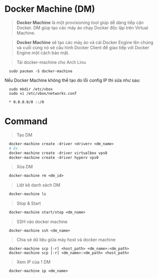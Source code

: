 # Docker Machine (DM)

> **Docker Machine** là một provisioning tool giúp dễ dàng tiếp cận Docker. DM giúp tạo các máy ảo chạy Docker độc lập trên Virtual Machine.

> **Docker Machine** sẽ tạo các máy ảo và cài Docker Engine lên chúng và cuối cùng nó sẽ cấu hình Docker Client để giao tiếp với Docker Engine một cách bảo mật.

> Tải docker-machine cho Arch Linu

```
  sudo pacman -S docker-machine
```

Nếu Docker Machine không thể tạo do lỗi config IP thì sửa như sau:

```
  sudo mkdir /etc/vbox
  sudo vi /etc/vbox/networks.conf

  * 0.0.0.0/0 ::/0
```

# Command

> Tạo DM

```Dockerfile
  docker-machine create -driver <driver> <dm_name>
  # Ex
  docker-machine create -driver virtualbox vps0
  docker-machine create -driver hyperv vps0
```

> Xóa DM

```Dockerfile
  docker-machine rm <dm_id>
```

> Liệt kê danh sách DM

```Dockerfile
  docker-machine ls
```

> Stop & Start

```Dockerfile
  docker-machine start/stop <dm_name>
```

> SSH vào docker machine

```
  docker-machine ssh <dm_name>
```

> Chia sẻ dữ liệu giữa máy host và docker machine

```
  docker-machine scp [-r] <host_path> <dm_name>:<dm_path>
  docker-machine scp [-r] <dm_name>:<dm_path> <host_path>
```

> Xem IP của 1 DM

```
  docker-machine ip <dm_name>
```
